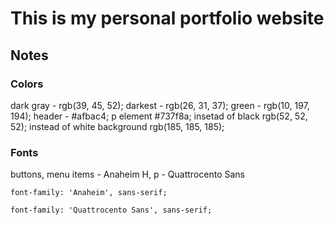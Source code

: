 # This is my personal portfolio website

## Notes 
### Colors 
dark gray - rgb(39, 45, 52);
darkest - rgb(26, 31, 37);
green - rgb(10, 197, 194);
header - #afbac4; 
p element #737f8a;
insetad of black rgb(52, 52, 52);
instead of white background rgb(185, 185, 185);

### Fonts
buttons, menu items - Anaheim
H, p - Quattrocento Sans

    font-family: 'Anaheim', sans-serif;

    font-family: 'Quattrocento Sans', sans-serif;